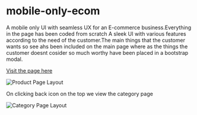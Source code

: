 # mobile-only-ecom
A mobile only UI with seamless UX for an E-commerce business.Everything in the page has been coded from scratch
A sleek UI with various features according to the need of the customer.The main things that the customer wants so see ahs been included on the main page where as the things the customer doesnt cosider so much worthy have been placed in a bootstrap modal.

[Visit the page here](https://sarthakagarwal22.github.io/mobile-only-ecom/)

![Product Page Layout](screenshots/productpage.png "Basic Layout on Every Mobile")

On clicking back icon on the top we view the category page

![Category Page Layout](screenshots/categorypage.png "Basic Layout on Every Mobile")
